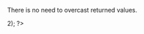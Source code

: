 There is no need to overcast returned values.

<?php

// trim always returns a string : cast is useless
$a = (string) trim($b);

// strpos doesn't always returns an integer : cast is useful
$a = (boolean) strpos($b, $c);

// comparison don't need casting, nor parenthesis
$c = (bool) ($b > 2);

?>

